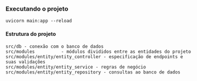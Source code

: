 ### Executando o projeto
```
uvicorn main:app --reload
```

#### Estrutura do projeto

```
src/db - conexão com o banco de dados
src/modules          - módulos divididos entre as entidades do projeto
src/modules/entity/entity_controller - especificação de endpoints e suas validações
src/modules/entity/entity_service - regras de negócio
src/modules/entity/entity_repository - consultas ao banco de dados
```
